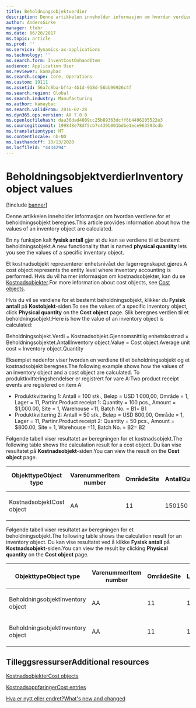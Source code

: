 ```yaml
---
title: Beholdningsobjektverdier
description: Denne artikkelen inneholder informasjon om hvordan verdiene for et beholdningsobjekt beregnes.
author: AndersGirke
manager: tfehr
ms.date: 06/20/2017
ms.topic: article
ms.prod: ''
ms.service: dynamics-ax-applications
ms.technology: ''
ms.search.form: InventCostOnhandItem
audience: Application User
ms.reviewer: kamaybac
ms.search.scope: Core, Operations
ms.custom: 19111
ms.assetid: 56a7c8ba-bf4a-4b1d-918d-56bb96926c4f
ms.search.region: Global
ms.search.industry: Manufacturing
ms.author: kamaybac
ms.search.validFrom: 2016-02-28
ms.dyn365.ops.version: AX 7.0.0
ms.openlocfilehash: daa36dad4009cc25b89363dcff6b4496205522e3
ms.sourcegitcommit: 199848e78df5cb7c439b001bdbe1ece963593cdb
ms.translationtype: HT
ms.contentlocale: nb-NO
ms.lasthandoff: 10/13/2020
ms.locfileid: "4434294"
---
```

# <a name="inventory-object-values"></a><span data-ttu-id="c7931-103">Beholdningsobjektverdier</span><span class="sxs-lookup"><span data-stu-id="c7931-103">Inventory object values</span></span>

[!include [banner](../includes/banner.md)]

<span data-ttu-id="c7931-104">Denne artikkelen inneholder informasjon om hvordan verdiene for et beholdningsobjekt beregnes.</span><span class="sxs-lookup"><span data-stu-id="c7931-104">This article provides information about how the values of an inventory object are calculated.</span></span> 

<span data-ttu-id="c7931-105">En ny funksjon kalt **fysisk antall** gjør at du kan se verdiene til et bestemt beholdningsobjekt.</span><span class="sxs-lookup"><span data-stu-id="c7931-105">A new functionality that is named **physical quantity** lets you see the values of a specific inventory object.</span></span> 

<span data-ttu-id="c7931-106">Et kostnadsobjekt representerer enhetsnivået der lagerregnskapet gjøres.</span><span class="sxs-lookup"><span data-stu-id="c7931-106">A cost object represents the entity level where inventory accounting is performed.</span></span> <span data-ttu-id="c7931-107">Hvis du vil ha mer informasjon om kostnadsobjekter, kan du se [Kostnadsobjekter](cost-object.md).</span><span class="sxs-lookup"><span data-stu-id="c7931-107">For more information about cost objects, see [Cost objects](cost-object.md).</span></span> 

<span data-ttu-id="c7931-108">Hvis du vil se verdiene for et bestemt beholdningsobjekt, klikker du **Fysisk antall** på **Kostobjekt**-siden.</span><span class="sxs-lookup"><span data-stu-id="c7931-108">To see the values of a specific inventory object, click **Physical quantity** on the **Cost object** page.</span></span> <span data-ttu-id="c7931-109">Slik beregnes verdien til et beholdningsobjekt:</span><span class="sxs-lookup"><span data-stu-id="c7931-109">Here is how the value of an inventory object is calculated:</span></span> 

<span data-ttu-id="c7931-110">Beholdningsobjekt.Verdi = Kostnadsobjekt.Gjennomsnittlig enhetskostnad × Beholdningsobjektet.Antall</span><span class="sxs-lookup"><span data-stu-id="c7931-110">Inventory object.Value = Cost object.Average unit cost × Inventory object.Quantity</span></span> 

<span data-ttu-id="c7931-111">Eksemplet nedenfor viser hvordan en verdiene til et beholdningsobjekt og et kostnadsobjekt beregnes.</span><span class="sxs-lookup"><span data-stu-id="c7931-111">The following example shows how the values of an inventory object and a cost object are calculated.</span></span> <span data-ttu-id="c7931-112">To produktkvitteringshendelser er registrert for vare A:</span><span class="sxs-lookup"><span data-stu-id="c7931-112">Two product receipt events are registered on item A:</span></span>

-   <span data-ttu-id="c7931-113">Produktkvittering 1: Antall = 100 stk., Beløp = USD 1 000,00, Område = 1, Lager = 11, Partinr.</span><span class="sxs-lookup"><span data-stu-id="c7931-113">Product receipt 1: Quantity = 100 pcs., Amount = $1,000.00, Site = 1, Warehouse =11, Batch No.</span></span> <span data-ttu-id="c7931-114">= B1</span><span class="sxs-lookup"><span data-stu-id="c7931-114">= B1</span></span>
-   <span data-ttu-id="c7931-115">Produktkvittering 2: Antall = 50 stk., Beløp = USD 800,00, Område = 1, Lager = 11, Partinr.</span><span class="sxs-lookup"><span data-stu-id="c7931-115">Product receipt 2: Quantity = 50 pcs., Amount = $800.00, Site = 1, Warehouse =11, Batch No.</span></span> <span data-ttu-id="c7931-116">= B2</span><span class="sxs-lookup"><span data-stu-id="c7931-116">= B2</span></span>

<span data-ttu-id="c7931-117">Følgende tabell viser resultatet av beregningen for et kostnadsobjekt.</span><span class="sxs-lookup"><span data-stu-id="c7931-117">The following table shows the calculation result for a cost object.</span></span> <span data-ttu-id="c7931-118">Du kan vise resultatet på **Kostnadsobjekt**-siden.</span><span class="sxs-lookup"><span data-stu-id="c7931-118">You can view the result on the **Cost object** page.</span></span>

<table style="width:100%;">
<colgroup>
<col width="14%" />
<col width="14%" />
<col width="14%" />
<col width="14%" />
<col width="14%" />
<col width="14%" />
<col width="14%" />
</colgroup>
<thead>
<tr class="header">
<th><span data-ttu-id="c7931-119">Objekttype</span><span class="sxs-lookup"><span data-stu-id="c7931-119">Object type</span></span></th>
<th><span data-ttu-id="c7931-120">Varenummer</span><span class="sxs-lookup"><span data-stu-id="c7931-120">Item number</span></span></th>
<th><span data-ttu-id="c7931-121">Område</span><span class="sxs-lookup"><span data-stu-id="c7931-121">Site</span></span></th>
<th><span data-ttu-id="c7931-122">Antall</span><span class="sxs-lookup"><span data-stu-id="c7931-122">Quantity</span></span></th>
<th><span data-ttu-id="c7931-123">Lagerenhet</span><span class="sxs-lookup"><span data-stu-id="c7931-123">Inventory unit</span></span></th>
<th><span data-ttu-id="c7931-124">Verdi</span><span class="sxs-lookup"><span data-stu-id="c7931-124">Value</span></span></th>
<th><span data-ttu-id="c7931-125">Gjennomsnittlig enhetskostnad</span><span class="sxs-lookup"><span data-stu-id="c7931-125">Average unit cost</span></span></th>
</tr>
</thead>
<tbody>
<tr class="odd">
<td><span data-ttu-id="c7931-126">Kostnadsobjekt</span><span class="sxs-lookup"><span data-stu-id="c7931-126">Cost object</span></span></td>
<td><span data-ttu-id="c7931-127">A</span><span class="sxs-lookup"><span data-stu-id="c7931-127">A</span></span></td>
<td><span data-ttu-id="c7931-128">1</span><span class="sxs-lookup"><span data-stu-id="c7931-128">1</span></span></td>
<td><span data-ttu-id="c7931-129">150</span><span class="sxs-lookup"><span data-stu-id="c7931-129">150</span></span></td>
<td><span data-ttu-id="c7931-130">Stk.</span><span class="sxs-lookup"><span data-stu-id="c7931-130">Pcs.</span></span></td>
<td><p><span data-ttu-id="c7931-131">USD 1 800,00</span><span class="sxs-lookup"><span data-stu-id="c7931-131">$1800.00</span></span></p></td>
<td><p><span data-ttu-id="c7931-132">USD 12,00</span><span class="sxs-lookup"><span data-stu-id="c7931-132">$12.00</span></span></p></td>
</tr>
</tbody>
</table>

<span data-ttu-id="c7931-133">Følgende tabell viser resultatet av beregningen for et beholdningsobjekt.</span><span class="sxs-lookup"><span data-stu-id="c7931-133">The following table shows the calculation result for an inventory object.</span></span> <span data-ttu-id="c7931-134">Du kan vise resultatet ved å klikke **Fysisk antall** på **Kostnadsobjekt**-siden.</span><span class="sxs-lookup"><span data-stu-id="c7931-134">You can view the result by clicking **Physical quantity** on the **Cost object** page.</span></span>

<table style="width:100%;">
<colgroup>
<col width="11%" />
<col width="11%" />
<col width="11%" />
<col width="11%" />
<col width="11%" />
<col width="11%" />
<col width="11%" />
<col width="11%" />
<col width="11%" />
</colgroup>
<thead>
<tr class="header">
<th><span data-ttu-id="c7931-135">Objekttype</span><span class="sxs-lookup"><span data-stu-id="c7931-135">Object type</span></span></th>
<th><span data-ttu-id="c7931-136">Varenummer</span><span class="sxs-lookup"><span data-stu-id="c7931-136">Item number</span></span></th>
<th><span data-ttu-id="c7931-137">Område</span><span class="sxs-lookup"><span data-stu-id="c7931-137">Site</span></span></th>
<th><span data-ttu-id="c7931-138">Lager</span><span class="sxs-lookup"><span data-stu-id="c7931-138">Warehouse</span></span></th>
<th><span data-ttu-id="c7931-139">Partinr.</span><span class="sxs-lookup"><span data-stu-id="c7931-139">Batch No.</span></span></th>
<th><span data-ttu-id="c7931-140">Antall</span><span class="sxs-lookup"><span data-stu-id="c7931-140">Quantity</span></span></th>
<th><span data-ttu-id="c7931-141">Lagerenhet</span><span class="sxs-lookup"><span data-stu-id="c7931-141">Inventory unit</span></span></th>
<th><span data-ttu-id="c7931-142">Verdi</span><span class="sxs-lookup"><span data-stu-id="c7931-142">Value</span></span></th>
<th><span data-ttu-id="c7931-143">Gjennomsnittlig enhetskostnad</span><span class="sxs-lookup"><span data-stu-id="c7931-143">Average unit cost</span></span></th>
</tr>
</thead>
<tbody>
<tr class="odd">
<td><span data-ttu-id="c7931-144">Beholdningsobjekt</span><span class="sxs-lookup"><span data-stu-id="c7931-144">Inventory object</span></span></td>
<td><span data-ttu-id="c7931-145">A</span><span class="sxs-lookup"><span data-stu-id="c7931-145">A</span></span></td>
<td><span data-ttu-id="c7931-146">1</span><span class="sxs-lookup"><span data-stu-id="c7931-146">1</span></span></td>
<td><span data-ttu-id="c7931-147">11</span><span class="sxs-lookup"><span data-stu-id="c7931-147">11</span></span></td>
<td><span data-ttu-id="c7931-148">B1</span><span class="sxs-lookup"><span data-stu-id="c7931-148">B1</span></span></td>
<td><span data-ttu-id="c7931-149">100</span><span class="sxs-lookup"><span data-stu-id="c7931-149">100</span></span></td>
<td><span data-ttu-id="c7931-150">Stk.</span><span class="sxs-lookup"><span data-stu-id="c7931-150">Pcs.</span></span></td>
<td><p><span data-ttu-id="c7931-151">USD 1 200,00</span><span class="sxs-lookup"><span data-stu-id="c7931-151">$1200.00</span></span></p></td>
<td><p><span data-ttu-id="c7931-152">USD 12,00</span><span class="sxs-lookup"><span data-stu-id="c7931-152">$12.00</span></span></p></td>
</tr>
<tr class="even">
<td><span data-ttu-id="c7931-153">Beholdningsobjekt</span><span class="sxs-lookup"><span data-stu-id="c7931-153">Inventory object</span></span></td>
<td><span data-ttu-id="c7931-154">A</span><span class="sxs-lookup"><span data-stu-id="c7931-154">A</span></span></td>
<td><span data-ttu-id="c7931-155">1</span><span class="sxs-lookup"><span data-stu-id="c7931-155">1</span></span></td>
<td><span data-ttu-id="c7931-156">11</span><span class="sxs-lookup"><span data-stu-id="c7931-156">11</span></span></td>
<td><span data-ttu-id="c7931-157">B2</span><span class="sxs-lookup"><span data-stu-id="c7931-157">B2</span></span></td>
<td><span data-ttu-id="c7931-158">50</span><span class="sxs-lookup"><span data-stu-id="c7931-158">50</span></span></td>
<td><span data-ttu-id="c7931-159">Stk.</span><span class="sxs-lookup"><span data-stu-id="c7931-159">Pcs.</span></span></td>
<td><p><span data-ttu-id="c7931-160">USD 600,00</span><span class="sxs-lookup"><span data-stu-id="c7931-160">$600.00</span></span></p></td>
<td><p><span data-ttu-id="c7931-161">USD 12,00</span><span class="sxs-lookup"><span data-stu-id="c7931-161">$12.00</span></span></p></td>
</tr>
</tbody>
</table>



<a name="additional-resources"></a><span data-ttu-id="c7931-162">Tilleggsressurser</span><span class="sxs-lookup"><span data-stu-id="c7931-162">Additional resources</span></span>
--------

[<span data-ttu-id="c7931-163">Kostnadsobjekter</span><span class="sxs-lookup"><span data-stu-id="c7931-163">Cost objects</span></span>](cost-object.md)

[<span data-ttu-id="c7931-164">Kostnadsoppføringer</span><span class="sxs-lookup"><span data-stu-id="c7931-164">Cost entries</span></span>](cost-entries.md)

[<span data-ttu-id="c7931-165">Hva er nytt eller endret?</span><span class="sxs-lookup"><span data-stu-id="c7931-165">What's new and changed</span></span>](../../fin-and-ops/get-started/whats-new-changed.md)



